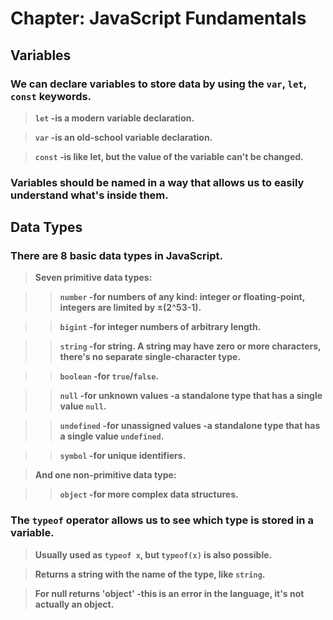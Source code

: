 
# Chapter: JavaScript Fundamentals
## Variables


### **We can declare variables to store data by using the `var`, `let`, `const` keywords.**

<span style='color:black'>

> **`let` -is a modern variable declaration.**

> **`var` -is an old-school variable declaration.**

> **`const` -is like let, but the value of the variable can't be changed.**

</span>

### **Variables should be named in a way that allows us to easily understand what's inside them.**


## Data Types
### **There are 8 basic data types in JavaScript.**

<span style='color:black'>

> **Seven primitive data types:**

>> **`number` -for numbers of any kind: integer or floating-point, integers are limited by ±(2^53-1).**

>> **`bigint` -for integer numbers of arbitrary length.**

>> **`string` -for string. A string may have zero or more characters, there's no separate single-character type.**

>> **`boolean` -for `true`/`false`.**

>> **`null` -for unknown values -a standalone type that has a single value `null`.**

>> **`undefined` -for unassigned values -a standalone type that has a single value `undefined`.**

>> **`symbol` -for unique identifiers.**

> **And one non-primitive data type:**

>> **`object` -for more complex data structures.**

</span>


### **The `typeof` operator allows us to see which type is stored in a variable.**

<span style='color:black'>

> **Usually used as `typeof x`, but `typeof(x)` is also possible.**

> **Returns a string with the name of the type, like `string`.**

> **For null returns 'object' -this is an error in the language, it's not actually an object.**

</span>